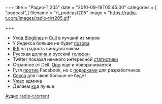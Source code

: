 +++
title = "Радио-Т 205"
date = "2010-09-19T05:45:00"
categories = [ "podcast",]
filename = "rt_podcast205"
image = "https://radio-t.com/images/radio-t/rt205.gif"

+++

- Уход [Bloglines](http://mashable.com/2010/09/11/bloglines-discontinued/) и [Cuil](http://techcrunch.com/2010/09/17/cuil-goes-down-and-we-hear-its-down-for-good/) в лучший из миров
- У Яндекса больше не будет [позора](http://internetno.net/2010/09/16/yandex-icq-2/)
- [IE9](http://mashable.com/2010/09/15/internet-explorer-9-has-arrived/) на радость виндузятникам
- Русская [долина](http://techcrunch.com/2010/09/12/can-russia-build-a-silicon-valley/) и русский [телефон](http://habrahabr.ru/blogs/android/104122/)
- Twitter показал немного интересной [статистики](http://techcrunch.com/2010/09/17/twitter-seeing-6-billion-api-calls-per-day-70k-per-second/)
- Странное от Dell. [Оно](http://www.engadget.com/2010/09/16/dell-inspiron-duo-touched-for-the-very-first-time/) еще и поворачивается
- Гугл [против](http://habrahabr.ru/blogs/social_networks/104371/) Facebook, но с [подарками](http://habrahabr.ru/blogs/google/104357/) для разработчиков
- [Секса](http://www.readwriteweb.com/archives/craigslist_shuts_down_sex_ads_for_good.php) для гиков больше не будет
- [Ужас](http://www.readwriteweb.com/enterprise/2010/09/it-disasters-what-was-your-big.php) админа
- Делаем [код](http://java.dzone.com/news/my-top-3-advices-make-better) лучше

[Аудио](http://archive.rucast.net/radio-t/media/rt_podcast205.mp3)
[radio-t.torrent](http://www.radio-t.com/torrents/rt_podcast205.mp3.torrent)
<audio src="http://archive.rucast.net/radio-t/media/rt_podcast205.mp3" preload="none"></audio>